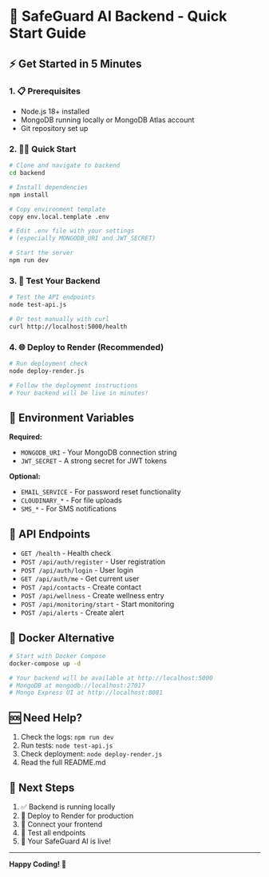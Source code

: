 # 🚀 SafeGuard AI Backend - Quick Start Guide

## ⚡ Get Started in 5 Minutes

### 1. 📋 Prerequisites
- Node.js 18+ installed
- MongoDB running locally or MongoDB Atlas account
- Git repository set up

### 2. 🏃‍♂️ Quick Start

```bash
# Clone and navigate to backend
cd backend

# Install dependencies
npm install

# Copy environment template
copy env.local.template .env

# Edit .env file with your settings
# (especially MONGODB_URI and JWT_SECRET)

# Start the server
npm run dev
```

### 3. 🧪 Test Your Backend

```bash
# Test the API endpoints
node test-api.js

# Or test manually with curl
curl http://localhost:5000/health
```

### 4. 🌐 Deploy to Render (Recommended)

```bash
# Run deployment check
node deploy-render.js

# Follow the deployment instructions
# Your backend will be live in minutes!
```

## 🔧 Environment Variables

**Required:**
- `MONGODB_URI` - Your MongoDB connection string
- `JWT_SECRET` - A strong secret for JWT tokens

**Optional:**
- `EMAIL_SERVICE` - For password reset functionality
- `CLOUDINARY_*` - For file uploads
- `SMS_*` - For SMS notifications

## 📱 API Endpoints

- `GET /health` - Health check
- `POST /api/auth/register` - User registration
- `POST /api/auth/login` - User login
- `GET /api/auth/me` - Get current user
- `POST /api/contacts` - Create contact
- `POST /api/wellness` - Create wellness entry
- `POST /api/monitoring/start` - Start monitoring
- `POST /api/alerts` - Create alert

## 🐳 Docker Alternative

```bash
# Start with Docker Compose
docker-compose up -d

# Your backend will be available at http://localhost:5000
# MongoDB at mongodb://localhost:27017
# Mongo Express UI at http://localhost:8081
```

## 🆘 Need Help?

1. Check the logs: `npm run dev`
2. Run tests: `node test-api.js`
3. Check deployment: `node deploy-render.js`
4. Read the full README.md

## 🎯 Next Steps

1. ✅ Backend is running locally
2. 🚀 Deploy to Render for production
3. 🔗 Connect your frontend
4. 🧪 Test all endpoints
5. 🎉 Your SafeGuard AI is live!

---

**Happy Coding! 🎉**
